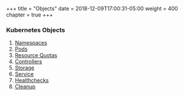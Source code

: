 +++
title = "Objects"
date = 2018-12-09T17:00:31-05:00
weight = 400
chapter = true
+++

### Kubernetes Objects

1. [Namespaces](/kubernetes/objects/namespaces)
2. [Pods](/kubernetes/objects/pods)
3. [Resource Quotas](/kubernetes/objects/resource-quotas)
4. [Controllers](/kubernetes/objects/controllers)
5. [Storage](/kubernetes/objects/storage)
6. [Service](/kubernetes/objects/services)
7. [Healthchecks](/kubernetes/objects/healthchecks)
8. [Cleanup](/kubernetes/objects/cleanup)